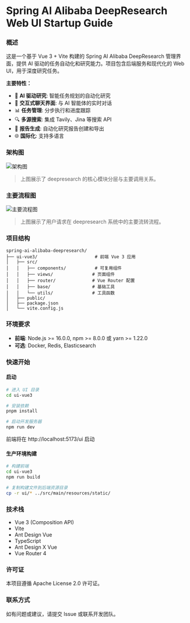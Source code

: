 # Spring AI Alibaba DeepResearch Web UI Startup Guide

### 概述

这是一个基于 Vue 3 + Vite 构建的 Spring AI Alibaba DeepResearch 管理界面，提供 AI 驱动的任务自动化和研究能力。项目包含后端服务和现代化的 Web UI，用于深度研究任务。

**主要特性：**
- 🤖 **AI 驱动研究**: 智能任务规划的自动化研究
- 💬 **交互式聊天界面**: 与 AI 智能体的实时对话
- 📊 **任务管理**: 分步执行和进度跟踪
- 🔍 **多源搜索**: 集成 Tavily、Jina 等搜索 API
- 📝 **报告生成**: 自动化研究报告创建和导出
- 🌐 **国际化**: 支持多语言

### 架构图

![架构图](../../docs/imgs/deepresearch-workflow.png)

> 上图展示了 deepresearch 的核心模块分层与主要调用关系。

### 主要流程图

![主要流程图](../../docs/imgs/202506302113562.png)

> 上图展示了用户请求在 deepresearch 系统中的主要流转流程。

### 项目结构

```
spring-ai-alibaba-deepresearch/
├── ui-vue3/                      # 前端 Vue 3 应用
│   ├── src/
│   │   ├── components/           # 可复用组件
│   │   ├── views/               # 页面组件
│   │   ├── router/              # Vue Router 配置
│   │   ├── base/                # 基础工具
│   │   └── utils/               # 工具函数
│   ├── public/
│   ├── package.json
│   └── vite.config.js
```

### 环境要求
- **前端**: Node.js >= 16.0.0, npm >= 8.0.0 或 yarn >= 1.22.0
- **可选**: Docker, Redis, Elasticsearch

### 快速开始


#### 启动

```bash
# 进入 UI 目录
cd ui-vue3

# 安装依赖
pnpm install

# 启动开发服务器
npm run dev

```

前端将在 http://localhost:5173/ui 启动

#### 生产环境构建

```bash
# 构建前端
cd ui-vue3
npm run build

# 复制构建文件到后端资源目录
cp -r ui/* ../src/main/resources/static/
```

### 技术栈

- Vue 3 (Composition API)
- Vite
- Ant Design Vue
- TypeScript
- Ant Design X Vue
- Vue Router 4


### 许可证

本项目遵循 Apache License 2.0 许可证。

### 联系方式

如有问题或建议，请提交 Issue 或联系开发团队。
